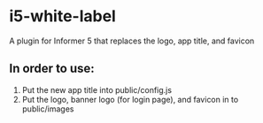 # i5-white-label
A plugin for Informer 5 that replaces the logo, app title, and favicon


## In order to use:
1. Put the new app title into public/config.js
2. Put the logo, banner logo (for login page), and favicon in to public/images
